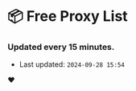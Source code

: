 # :package: Free Proxy List
### Updated every 15 minutes.

- Last updated: `2024-09-28 15:54`

:heart:
